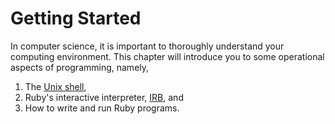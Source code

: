 # Getting Started

In computer science, it is important to thoroughly understand your computing environment. This chapter will introduce you to some operational aspects of programming, namely,

 1. The [Unix shell][unix-shell],
 2. Ruby's interactive interpreter, [IRB][irb], and
 3. How to write and run Ruby programs.

[irb]: https://en.wikipedia.org/wiki/Interactive_Ruby_Shell
[unix-shell]: https://en.wikipedia.org/wiki/Unix_shell